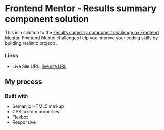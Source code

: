 # Frontend Mentor - Results summary component solution

This is a solution to the [Results summary component challenge on Frontend Mentor](https://www.frontendmentor.io/challenges/results-summary-component-CE_K6s0maV). Frontend Mentor challenges help you improve your coding skills by building realistic projects.

### Links

- Live Site URL: [live site URL](https://results-summary-component-html.netlify.app)

## My process

### Built with

- Semantic HTML5 markup
- CSS custom properties
- Flexbox
- Responsive
